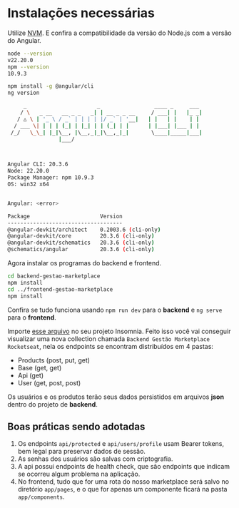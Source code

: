 # Instalações necessárias 

Utilize [NVM](https://github.com/coreybutler/nvm-windows/releases/tag/1.2.2). E confira a compatibilidade da versão do Node.js com a versão do Angular.

```bash
node --version
v22.20.0
npm --version
10.9.3

npm install -g @angular/cli
ng version

     _                      _                 ____ _     ___
    / \   _ __   __ _ _   _| | __ _ _ __     / ___| |   |_ _|
   / △ \ | '_ \ / _` | | | | |/ _` | '__|   | |   | |    | |
  / ___ \| | | | (_| | |_| | | (_| | |      | |___| |___ | |
 /_/   \_\_| |_|\__, |\__,_|_|\__,_|_|       \____|_____|___|
                |___/



Angular CLI: 20.3.6
Node: 22.20.0
Package Manager: npm 10.9.3
OS: win32 x64


Angular: <error>

Package                      Version
------------------------------------
@angular-devkit/architect    0.2003.6 (cli-only)
@angular-devkit/core         20.3.6 (cli-only)
@angular-devkit/schematics   20.3.6 (cli-only)
@schematics/angular          20.3.6 (cli-only)
```

Agora instalar os programas do backend e frontend.

```bash
cd backend-gestao-marketplace
npm install
cd ../frontend-gestao-marketplace
npm install
```

Confira se tudo funciona usando `npm run dev` para o **backend** e `ng serve` para o **frontend**.

Importe [esse arquivo](./backend-gestao-marketplace/insomnia-backend.yaml) no seu projeto Insomnia. Feito isso você vai conseguir visualizar uma nova collection chamada `Backend Gestão Marketplace Rocketseat`, nela os endpoints se encontram distribuídos em 4 pastas:

- Products (post, put, get)
- Base (get, get)
- Api (get)
- User (get, post, post)

Os usuários e os produtos terão seus dados persistidos em arquivos **json** dentro do projeto de **backend**.

## Boas práticas sendo adotadas

1. Os endpoints `api/protected` e `api/users/profile` usam Bearer tokens, bem legal para preservar dados de sessão.
2. As senhas dos usuários são salvas com criptografia.
3. A api possui endpoints de health check, que são endpoints que indicam se ocorreu algum problema na aplicação.
4. No frontend, tudo que for uma rota do nosso marketplace será salvo no diretório `app/pages`, e o que for apenas um componente ficará na pasta `app/components`.
